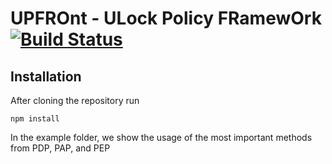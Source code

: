 # UPFROnt - ULock Policy FRamewOrk [![Build Status](https://travis-ci.org/SEDARI/UPFROnt.svg?branch=master)](https://travis-ci.org/SEDARI/UPFROnt)

## Installation

After cloning the repository run

```
npm install
```

In the example folder, we show the usage of the most important methods from PDP, PAP, and PEP
